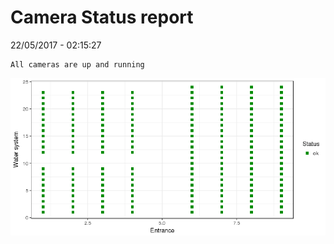 Camera Status report
================
22/05/2017 - 02:15:27

    All cameras are up and running

![](camreport_files/figure-markdown_github/unnamed-chunk-2-1.png)
